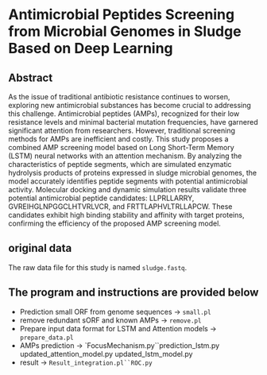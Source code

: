 # Antimicrobial Peptides Screening from Microbial Genomes in Sludge Based on Deep Learning 
## Abstract
As the issue of traditional antibiotic resistance continues to worsen, exploring new antimicrobial substances has become crucial to addressing this challenge. Antimicrobial peptides (AMPs), recognized for their low resistance levels and minimal bacterial mutation frequencies, have garnered significant attention from researchers. However, traditional screening methods for AMPs are inefficient and costly. This study proposes a combined AMP screening model based on Long Short-Term Memory (LSTM) neural networks with an attention mechanism. By analyzing the characteristics of peptide segments, which are simulated enzymatic hydrolysis products of proteins expressed in sludge microbial genomes, the model accurately identifies peptide segments with potential antimicrobial activity. Molecular docking and dynamic simulation results validate three potential antimicrobial peptide candidates: LLPRLLARRY, GVREIHGLNPGGCLHTVRLVCR, and FRTTLAPHVLTRLLAPCW. These candidates exhibit high binding stability and affinity with target proteins, confirming the efficiency of the proposed AMP screening model.
## original data
The raw data file for this study is named `sludge.fastq`.<br>
## The program and instructions are provided below
* Prediction small ORF from genome sequences → `small.pl`<br>
* remove redundant sORF and known AMPs → `remove.pl`<br>
* Prepare input data format for LSTM and Attention models → `prepare_data.pl`<br>
* AMPs prediction → `FocusMechanism.py``prediction_lstm.py updated_attention_model.py updated_lstm_model.py<br>
* result → `Result_integration.pl``ROC.py`<br>
